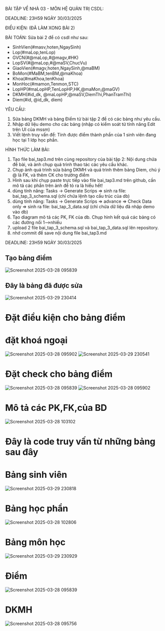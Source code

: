 BÀI TẬP VỀ NHÀ 03 - MÔN HỆ QUẢN TRỊ CSDL:

DEADLINE: 23H59 NGÀY 30/03/2025

ĐIỀU KIỆN: (ĐÃ LÀM XONG BÀI 2)

BÀI TOÁN: Sửa bài 2 để có csdl như sau:
  + SinhVien(#masv,hoten,NgaySinh)
  + Lop(#maLop,tenLop)
  + GVCN(#@maLop,#@magv,#HK)
  + LopSV(#@maLop,#@maSV,ChucVu)
  + GiaoVien(#magv,hoten,NgaySinh,@maBM)
  + BoMon(#MaBM,tenBM,@maKhoa)
  + Khoa(#maKhoa,tenKhoa)
  + MonHoc(#mamon,Tenmon,STC)
  + LopHP(#maLopHP,TenLopHP,HK,@maMon,@maGV)
  + DKMH(#id_dk, @maLopHP,@maSV,DiemThi,PhanTramThi)
  + Diem(#id, @id_dk, diem)

YÊU CẦU:
1. Sửa bảng DKMH và bảng Điểm từ bài tập 2 để có các bảng như yêu cầu.
2. Nhập dữ liệu demo cho các bảng (nhập có kiểm soát từ tính năng Edit trên UI của mssm)
3. Viết lệnh truy vấn để: Tính được điểm thành phần của 1 sinh viên đang học tại 1 lớp học phần.

HÌNH THỨC LÀM BÀI:
1. Tạo file bai_tap3.md trên cùng repository của bài tập 2:
   Nội dung chứa đề bài, và ảnh chụp quá trình thao tác các yêu cầu khác.
2. Chụp ảnh quá trình sửa bảng DKMH và quá trình thêm bảng Diem, chú ý @ là FK, và thêm CK cho trường điểm
3. Hình sau khi chụp paste trực tiếp vào file bai_tap3.md trên github, cần mô tả các phần trên ảnh để tỏ ra là hiểu hết!
4. dùng tính năng: Tasks -> Generate Scrips => sinh ra file: bai_tap_3_schema.sql  (chỉ chứa lệnh tạo cấu trúc của db)
5. dùng tính năng: Tasks -> Generate Scrips => advance => Check Data only => sinh ra file: bai_tap_3_data.sql  (chỉ chứa dữ liệu đã nhập demo vào db)
6. Tạo diagram mô tả các PK, FK của db. Chụp hình kết quả các bảng có các đường nối 1-->nhiều
7. upload 2 file  bai_tap_3_schema.sql và bai_tap_3_data.sql lên repository.
8. nhớ commit để save nội dung file bai_tap3.md

DEADLINE: 23H59 NGÀY 30/03/2025
## Tạo bảng điểm
![Screenshot 2025-03-28 095839](https://github.com/user-attachments/assets/5121e62d-1f21-44ae-9e32-3aefcb2a4b8c)
## Đây là bảng đã được sửa
![Screenshot 2025-03-29 230414](https://github.com/user-attachments/assets/73ff658a-6959-4730-b063-96e743e38160)
# Đặt điều kiện cho bảng điểm 
# đặt khoá ngoại
![Screenshot 2025-03-28 095902](https://github.com/user-attachments/assets/7687486c-d1ca-4dd8-868a-327e83850026)
![Screenshot 2025-03-29 230541](https://github.com/user-attachments/assets/0f2b463f-9f8d-4b18-9f18-297428e5ecbb)
# Đặt check cho bảng điểm
![Screenshot 2025-03-28 095839](https://github.com/user-attachments/assets/f386bacb-fbae-475a-b9bf-9f5c37f25290)
![Screenshot 2025-03-28 095902](https://github.com/user-attachments/assets/318e20d5-7e67-4ba1-b275-4ef9382c15c5)
# Mô tả các PK,FK,của BD
![Screenshot 2025-03-28 103102](https://github.com/user-attachments/assets/99320395-f731-4e1b-9499-151c81e48cb3)
# Đây là code truy vấn từ những bảng sau đây
# Bảng sinh viên
![Screenshot 2025-03-29 230818](https://github.com/user-attachments/assets/d51d2ec3-bece-4fce-8078-b5d877f13bb8)
# Bảng học phần
![Screenshot 2025-03-28 102806](https://github.com/user-attachments/assets/9dc869ac-e942-4215-a787-4b76353969d7)
# Bảng môn học 
![Screenshot 2025-03-29 230929](https://github.com/user-attachments/assets/ccb044fa-ec75-494e-a276-20dcc30fc42c)
# Điểm
![Screenshot 2025-03-28 095839](https://github.com/user-attachments/assets/63b69b10-6f5f-4ee2-b096-205bd0e6f9df)
# DKMH
![Screenshot 2025-03-28 095756](https://github.com/user-attachments/assets/8f3f5ab6-31bc-4177-a8ce-84a64bf048d0)

